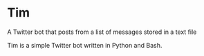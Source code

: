 # Tim
A Twitter bot that posts from a list of messages stored in a text file

Tim is a simple Twitter bot written in Python and Bash.
